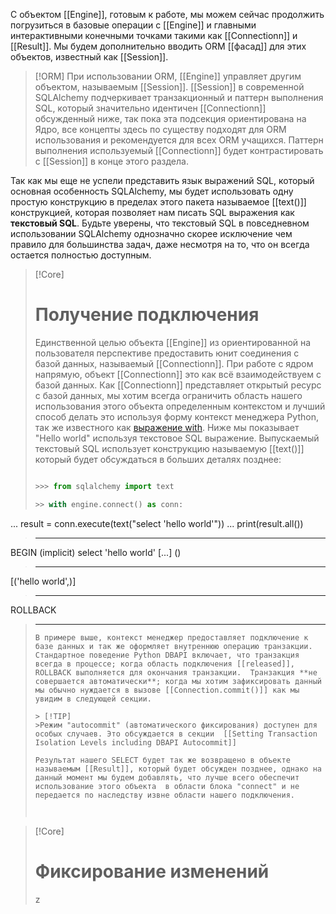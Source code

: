 С объектом [[Engine]], готовым к работе, мы можем сейчас продолжить погрузиться в базовые операции с [[Engine]] и главными интерактивными конечными точками такими как [[Connectionn]] и [[Result]]. Мы будем дополнительно вводить ORM [[фасад]] для этих объектов, известный как [[Session]].

>[!ORM]
>При использовании ORM, [[Engine]] управляет другим объектом, называемым [[Session]]. [[Session]] в современной SQLAlchemy подчеркивает транзакционный и паттерн выполнения SQL, который значительно идентичен [[Connectionn]] обсужденный ниже, так пока эта подсекция ориентирована на Ядро, все концепты здесь по существу подходят для ORM использования и рекомендуется для всех ORM учащихся. Паттерн выполнения используемый [[Connectionn]] будет контрастировать с  [[Session]] в конце этого раздела.

Так как мы еще не успели представить язык выражений SQL, который основная особенность SQLAlchemy, мы будет использовать одну простую конструкцию в пределах этого пакета называемое [[text()]] конструкцией, которая позволяет нам писать SQL выражения как **текстовый SQL**. Будьте уверены, что текстовый SQL в повседневном использовании SQLAlchemy однозначно скорее исключение чем правило для большинства задач, даже несмотря на то, что он всегда остается полностью доступным.

> [!Core]
> # Получение подключения
> 
> Единственной целью объекта [[Engine]] из ориентированной на пользователя перспективе предоставить юнит соединения с базой данных, называемый [[Connectionn]].  При работе с ядром напрямую, объект [[Connectionn]] это как всё взаимодействуем с базой данных. Как [[Connectionn]] представляет открытый ресурс с базой данных, мы хотим всегда ограничить область нашего использования этого объекта определенным контекстом и лучший способ делать это используя форму контекст менеджера Python, так же известного как  [выражение with](https://docs.python.org/3/reference/compound_stmts.html#with).  Ниже мы показывает "Hello world" используя текстовое SQL выражение. Выпускаемый текстовый SQL  использует конструкцию называемую [[text()]] который будет обсуждаться в больших деталях позднее:
> ``` python
> 
>>>> from sqlalchemy import text
>
>>> with engine.connect() as conn:
...     result = conn.execute(text("select 'hello world'"))
...     print(result.all())
>----------------------------------------------------------------------
BEGIN (implicit)
select 'hello world'
[...] ()
>----------------------------------------------------------------------
>
[('hello world',)]
>
>----------------------------------------------------------------------
ROLLBACK
>----------------------------------------------------------------------
>```
> В примере выше, контекст менеджер предоставляет подключение к базе данных и так же оформляет внутреннюю операцию транзакции. Стандартное поведение Python DBAPI включает, что транзакция всегда в процессе; когда область подключения [[released]], ROLLBACK выполняется для окончания транзакции.  Транзакция **не совершается автоматически**; когда мы хотим зафиксировать данный мы обычно нуждается в вызове [[Connection.commit()]] как мы увидим в следующей секции.
> 
>> [!TIP]
>>Режим "autocommit" (автоматического фиксирования) доступен для особых случаев. Это обсуждается в секции  [[Setting Transaction Isolation Levels including DBAPI Autocommit]]
>
>Результат нашего SELECT будет так же возвращено в объекте называемым [[Result]], который будет обсужден позднее, однако на данный момент мы будем добавлять, что лучше всего обеспечит использование этого объекта  в области блока "connect" и не передается по наследству извне области нашего подключения.
>
>
>

>[!Core]
># Фиксирование изменений
>
>
>
>
>z

